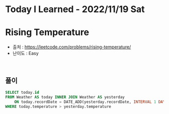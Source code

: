 # Today I Learned - 2022/11/19 Sat

# Rising Temperature
- 출처 : https://leetcode.com/problems/rising-temperature/
- 난이도 : Easy
<br>

## 풀이
```sql
SELECT today.id
FROM Weather AS today INNER JOIN Weather AS yesterday
    ON today.recordDate = DATE_ADD(yesterday.recordDate, INTERVAL 1 DAY)
WHERE today.temperature > yesterday.temperature
```
